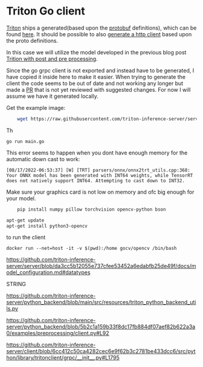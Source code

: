 # Triton Go client

[Triton](https://github.com/triton-inference-server) ships a generated(based upon the [protobuf](https://developers.google.com/protocol-buffers) definitions), which can be found [here](https://github.com/triton-inference-server/client/tree/main/src/grpc_generated/go). It should be possible to also [generate a http client](https://developers.google.com/protocol-buffers/docs/reference/go-generated) based upon the proto definitions. 

In this case we will utilize the model developed in the previous blog post [Trition with post and pre processing](https://github.com/Njorda/trition-ensemble). 

Since the go grpc client is not exported and instead have to be generated, I have copied it inside here to make it easier. When trying to generate the client the code seems to be out of date and not working any longer but made a [PR](https://github.com/triton-inference-server/client/pull/138) that is not yet reviewed with suggested changes. For now I will assume we have it generated locally. 

Get the example image: 

```bash
    wget https://raw.githubusercontent.com/triton-inference-server/server/main/qa/images/mug.jpg -O "mug.jpg"
```


Th
```
go run main.go
```


This error seems to happen when you dont have enough memory for the automatic down cast to work:
```
[08/17/2022-06:53:37] [W] [TRT] parsers/onnx/onnx2trt_utils.cpp:368: Your ONNX model has been generated with INT64 weights, while TensorRT does not natively support INT64. Attempting to cast down to INT32.
```

Make sure your graphics card is not low on memory and ofc big enough for your model. 


```bash
    pip install numpy pillow torchvision opencv-python bson
```

```bash
apt-get update
apt-get install python3-opencv
```

to run the client
```
docker run --net=host -it -v $(pwd):/home gocv/opencv /bin/bash
```


https://github.com/triton-inference-server/server/blob/da3cc5b12055e737cfee53452a6edabfb25de49f/docs/model_configuration.md#datatypes

STRING

https://github.com/triton-inference-server/python_backend/blob/main/src/resources/triton_python_backend_utils.py


https://github.com/triton-inference-server/python_backend/blob/5b2c1a159b33f8dc17fb884df07aef82b622a3a0/examples/preprocessing/client.py#L92

https://github.com/triton-inference-server/client/blob/6cc412c50ca4282cec6e9f62b3c2781be433dcc6/src/python/library/tritonclient/grpc/__init__.py#L1795

